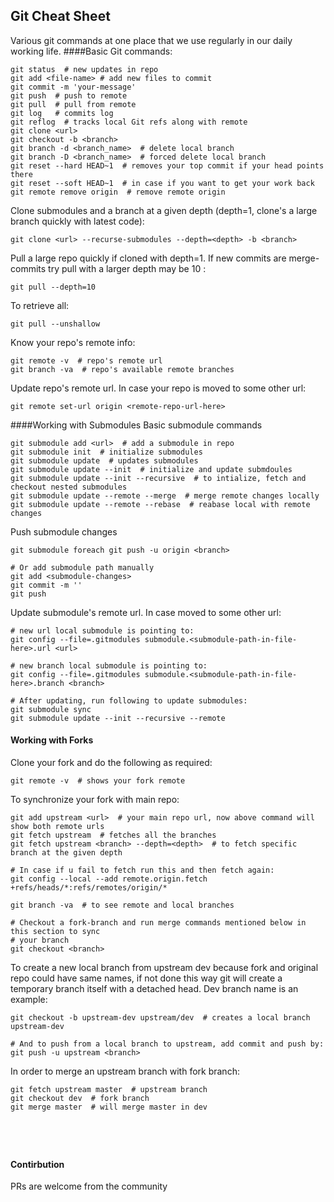 ## Git Cheat Sheet
Various git commands at one place that we use regularly in our daily working life.
####Basic Git commands:
<pre><code>git status  # new updates in repo
git add &lt;file-name> # add new files to commit
git commit -m 'your-message' 
git push  # push to remote 
git pull  # pull from remote
git log   # commits log
git reflog  # tracks local Git refs along with remote
git clone &lt;url> 
git checkout -b &lt;branch>
git branch -d &lt;branch_name>  # delete local branch 
git branch -D &lt;branch_name>  # forced delete local branch
git reset --hard HEAD~1  # removes your top commit if your head points there
git reset --soft HEAD~1  # in case if you want to get your work back
git remote remove origin  # remove remote origin 
</code></pre>

Clone submodules and a branch at a given depth (depth=1, clone's a large branch quickly 
with latest code):
<pre><code>git clone &lt;url> --recurse-submodules --depth=&lt;depth> -b &lt;branch>
</code></pre>

Pull a large repo quickly if cloned with depth=1. If new commits are merge-commits try pull with a larger 
depth may be 10 : 
<pre><code>git pull --depth=10 </code></pre>

To retrieve all:
<pre><code>git pull --unshallow </code></pre>

Know your repo's remote info:
<pre><code>git remote -v  # repo's remote url
git branch -va  # repo's available remote branches</code></pre>

Update repo's remote url. In case your repo is moved 
to some other url:
<pre><code>git remote set-url origin &lt;remote-repo-url-here> </code></pre>

####Working with Submodules
Basic submodule commands
<pre><code>git submodule add &lt;url>  # add a submodule in repo
git submodule init  # initialize submodules
git submodule update  # updates submodules
git submodule update --init  # initialize and update submdoules
git submodule update --init --recursive  # to intialize, fetch and checkout nested submodules
git submodule update --remote --merge  # merge remote changes locally
git submodule update --remote --rebase  # reabase local with remote changes
</code></pre>


Push submodule changes
<pre><code>git submodule foreach git push -u origin &lt;branch> 

# Or add submodule path manually
git add &lt;submodule-changes>
git commit -m ''
git push
</code></pre>

Update submodule's remote url. In case moved to some
other url:
<pre><code># new url local submodule is pointing to:
git config --file=.gitmodules submodule.&lt;submodule-path-in-file-here>.url &lt;url> 

# new branch local submodule is pointing to:
git config --file=.gitmodules submodule.&lt;submodule-path-in-file-here>.branch &lt;branch>

# After updating, run following to update submodules:
git submodule sync
git submodule update --init --recursive --remote
</code></pre>

#### Working with Forks
Clone your fork and do the following as required: 
<pre><code>git remote -v  # shows your fork remote
</code></pre>

To synchronize your fork with main repo:
<pre><code>git add upstream &lt;url>  # your main repo url, now above command will show both remote urls
git fetch upstream  # fetches all the branches
git fetch upstream &lt;branch> --depth=&lt;depth>  # to fetch specific branch at the given depth

# In case if u fail to fetch run this and then fetch again:
git config --local --add remote.origin.fetch +refs/heads/*:refs/remotes/origin/*

git branch -va  # to see remote and local branches

# Checkout a fork-branch and run merge commands mentioned below in this section to sync
# your branch
git checkout &lt;branch>  
</code></pre>

 To create a new local branch from upstream dev because fork and original repo could have 
 same names, if not done this way git will create a temporary branch itself with a
 detached head. Dev branch name is an example:
<pre><code>git checkout -b upstream-dev upstream/dev  # creates a local branch upstream-dev 

# And to push from a local branch to upstream, add commit and push by:
git push -u upstream &lt;branch>
</code></pre>

In order to merge an upstream branch with fork branch:
<pre><code>git fetch upstream master  # upstream branch
git checkout dev  # fork branch 
git merge master  # will merge master in dev 
</code></pre>
<pre><code> </code></pre>
<pre><code> </code></pre>

#### Contirbution
PRs are welcome from the community
